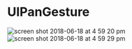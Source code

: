 # UIPanGesture

![screen shot 2018-06-18 at 4 59 20 pm](https://user-images.githubusercontent.com/16849127/41533827-c4b93562-7319-11e8-963a-e8cd380e74cb.png)
![screen shot 2018-06-18 at 4 59 29 pm](https://user-images.githubusercontent.com/16849127/41533829-c4eb5c0e-7319-11e8-9eef-599daf582572.png)
